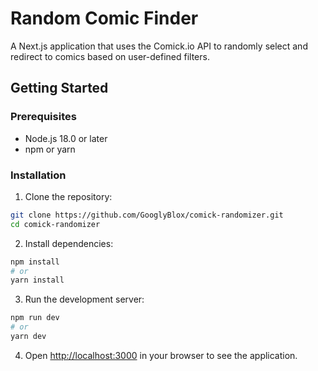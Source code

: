 # Random Comic Finder

A Next.js application that uses the Comick.io API to randomly select and redirect to comics based on user-defined filters.

## Getting Started

### Prerequisites

- Node.js 18.0 or later
- npm or yarn

### Installation

1. Clone the repository:
```bash
git clone https://github.com/GooglyBlox/comick-randomizer.git
cd comick-randomizer
```

2. Install dependencies:
```bash
npm install
# or
yarn install
```

3. Run the development server:
```bash
npm run dev
# or
yarn dev
```

4. Open [http://localhost:3000](http://localhost:3000) in your browser to see the application.